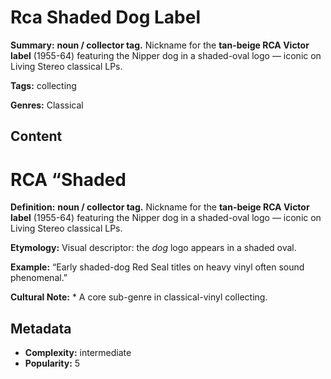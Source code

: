 # Rca Shaded Dog Label

**Summary:** **noun / collector tag.** Nickname for the **tan-beige RCA Victor label** (1955-64) featuring the Nipper dog in a shaded-oval logo — iconic on Living Stereo classical LPs.

**Tags:** collecting

**Genres:** Classical

## Content

# RCA “Shaded

**Definition:** **noun / collector tag.** Nickname for the **tan-beige RCA Victor label** (1955-64) featuring the Nipper dog in a shaded-oval logo — iconic on Living Stereo classical LPs.

**Etymology:** Visual descriptor: the *dog* logo appears in a shaded oval.

**Example:** “Early shaded-dog Red Seal titles on heavy vinyl often sound phenomenal.”

**Cultural Note:** * A core sub-genre in classical-vinyl collecting.

## Metadata

- **Complexity:** intermediate
- **Popularity:** 5
